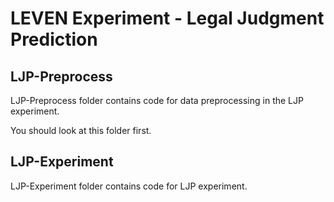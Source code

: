 # LEVEN Experiment - Legal Judgment Prediction

## LJP-Preprocess

LJP-Preprocess folder contains code for data preprocessing in the LJP experiment. 

You should look at this folder first.

## LJP-Experiment

LJP-Experiment folder contains code for LJP experiment. 
